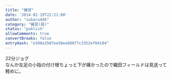 ```yaml
---
title: "練習"
date: '2014-02-19T22:21:00'
author: "subaru44k"
category: "練習(弱)"
status: "publish"
allowComments: true
convertBreaks: false
entryHash: "e308a3507ee58ee886f7c3352ef04184"
---
```

22分ジョグ<br>
なんか左足の小指の付け根ちょっと下が痛かったので織田フィールドは見送って軽めに。
